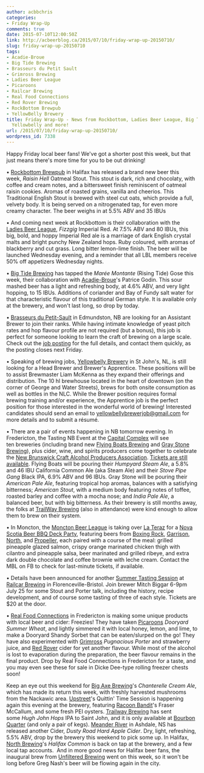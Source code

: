 ```yaml
---
author: acbbchris
categories:
- Friday Wrap-Up
comments: true
date: 2015-07-10T12:00:50Z
link: http://acbeerblog.ca/2015/07/10/friday-wrap-up-20150710/
slug: friday-wrap-up-20150710
tags:
- Acadie-Broue
- Big Tide Brewing
- Brasseurs du Petit Sault
- Grimross Brewing
- Ladies Beer League
- Picaroons
- Railcar Brewing
- Real Food Connections
- Red Rover Brewing
- RockBottom Brewpub
- YellowBelly Brewery
title: Friday Wrap-Up - News from Rockbottom, Ladies Beer League, Big Tide, Petit-Sault,
  Yellowbelly and more!
url: /2015/07/10/friday-wrap-up-20150710/
wordpress_id: 7338
---
```


Happy Friday local beer fans! We've got a shorter post this week, but that just means there's more time for you to be out drinking!

• [Rockbottom Brewpub](http://rockbottombrewpub.ca/) in Halifax has released a brand new beer this week, _Raisin Hell_ Oatmeal Stout. This stout is dark, rich and chocolaty, with coffee and cream notes, and a bittersweet finish reminiscent of oatmeal raisin cookies. Aromas of roasted grains, vanilla and cheerios. This Traditional English Stout is brewed with steel cut oats, which provide a full, velvety body. It is being served on a nitrogenated tap, for even more creamy character. The beer weighs in at 5.5% ABV and 35 IBUs

• And coming next week at Rockbottom is their collaboration with the [Ladies Beer League](http://ladiesbeerleague.ca/), _Fizzgig_ Imperial Red. At 7.5% ABV and 80 IBUs, this big, bold, and hoppy Imperial Red ale is a marriage of dark English crystal malts and bright punchy New Zealand hops. Ruby coloured, with aromas of blackberry and cut grass. Long bitter lemon-lime finish. The beer will be launched Wednesday evening, and a reminder that all LBL members receive 50% off appetizers Wednesday nights.

• [Big Tide Brewing](https://www.facebook.com/pages/Big-Tide-Brewing-Co/301456876447) has tapped the _Marée Montante_ (Rising Tide) Gose this week, their collaboration with [Acadie-Broue](https://www.facebook.com/pages/Acadie-Broue/176759632361301)'s Patrice Godin. This sour mashed beer has a light and refreshing body, at 4.6% ABV, and very light hopping, to 15 IBUs. Additions of coriander and Bay of Fundy salt water for that characteristic flavour of this traditional German style. It is available only at the brewery, and won't last long, so drop by today.

• [Brasseurs du Petit-Sault](http://petitsault.com/en/) in Edmundston, NB are looking for an Assistant Brewer to join their ranks. While having intimate knowledge of yeast pitch rates and hop flavour profile are not required (but a bonus), this job is perfect for someone looking to learn the craft of brewing on a large scale. Check out the [job posting](http://petitsault.com/upload/documents/Assistant-brewer-2015-07-03.pdf) for the full details, and contact them quickly, as the posting closes next Friday.

• Speaking of brewing jobs, [Yellowbelly Brewery](http://www.yellowbellybrewery.com/) in St John's, NL, is still looking for a Head Brewer and Brewer's Apprentice. These positions will be to assist Brewmaster Liam McKenna as they expand their offerings and distribution. The 10 hl brewhouse located in the heart of downtown (on the corner of George and Water Streets), brews for both onsite consumption as well as bottles in the NLC. While the Brewer position requires formal brewing training and/or experience, the Apprentice job is the perfect position for those interested in the wonderful world of brewing! Interested candidates should send an email to [yellowbellybrewerjob@gmail.com](mailto:yellowbellybrewerjob@gmail.com) for more details and to submit a résumé.

• There are a pair of events happening in NB tomorrow evening. In Fredericton, the Tasting NB Event at the [Capital Complex](http://www.thecapitalcomplex.com/) will see ten breweries (including brand new [Flying Boats Brewing](https://www.facebook.com/pages/Flying-Boats-Brewing/1580598582194710?fref=ts) and [Gray Stone Brewing](https://www.facebook.com/pages/Gray-Stone-Brewing/1549204721960095?fref=ts)), plus cider, wine, and spirits producers come together to celebrate the [New Brunswick Craft Alcohol Producers Association](https://www.facebook.com/nbcapa). [Tickets are still available](https://etixnow.com/events/the-capital-complex-presents-tasting-nb/jul-11-2015/the-capital-complex). Flying Boats will be pouring their _Humpyard Steam Ale_, a 5.8% and 46 IBU California Common Ale (aka Steam Ale) and their _Stove Pipe Gang_ Black IPA, 6.9% ABV and 96 IBUs. Gray Stone will be pouring their _American Pale Ale_, featuring tropical hop aromas, balances with a satisfying bitterness; _American Stout_, with a medium body featuring notes of toffee, roasted barley and coffee with a mocha nose; and _India Pale Ale_, a balanced beer, but with big bitterness. As their brewery is still months away, the folks at [TrailWay Brewing](https://www.facebook.com/trailwaybrewing) (also in attendance) were kind enough to allow them to brew on their system.

• In Moncton, the [Moncton Beer League](https://www.facebook.com/MonctonBeerLeague?fref=nf) is taking over [La Teraz](http://www.lateraz.com/index.php?lang=en) for a [Nova Scotia Beer BBQ Deck Party](https://www.eventbrite.ca/e/ns-craft-beer-bbq-deck-party-tickets-17487247829), featuring beers from [Boxing Rock](http://www.boxingrock.ca/), [Garrison](http://www.garrisonbrewing.com/), [North](http://www.northbrewing.ca/), and [Propeller](http://www.drinkpropeller.ca/), each paired with a course of the meal: grilled pineapple glazed salmon, crispy orange marinated chicken thigh with cilantro and pineapple salsa, beer marinated and grilled ribeye, and extra dark double chocolate and coffee brownie with leche cream. Contact the MBL on FB to check for last-minute tickets, if available.

• Details have been announced for another [Summer Tasting Session](https://www.facebook.com/events/1605285936376871/) at [Railcar Brewing](http://railcarbrewing.com/) in Florenceville-Bristol. Join brewer Mitch Biggar 6-9pm July 25 for some Stout and Porter talk, including the history, recipe development, and of course some tasting of three of each style. Tickets are $20 at the door.

• [Real Food Connections](http://www.realfoodconnections.ca/) in Fredericton is making some unique products with local beer and cider: Freezies! They have taken [Picaroons](https://www.facebook.com/picaroons) _Dooryard Summer Wheat_, and lightly simmered it with local honey, lemon, and lime, to make a Dooryard Shandy Sorbet that can be eaten/slurped on the go! They have also experimented with [Grimross](https://www.facebook.com/pages/Grimross-Brewing-Co/110264115801307) _Pugnacious Porter_ and strawberry juice, and [Red Rover](http://www.redroverbrew.com/) cider for yet another flavour. While most of the alcohol is lost to evaporation during the preparation, the beer flavour remains in the final product. Drop by Real Food Connections in Fredericton for a taste, and you may even see these for sale in Dicke Dee-type rolling freezer chests soon!

Keep an eye out this weekend for [Big Axe Brewing](https://www.facebook.com/BigAxeBrewery)'s _Chanterelle Cream Ale_, which has made its return this week, with freshly harvested mushrooms from the Nackawic area. [Upstreet](http://upstreetcraftbrewing.com)'s Quittin' Time Session is happening again this evening at the brewery, featuring [Racoon Bandit](http://racoonbandit.com/)'s Fraser McCallum, and some fresh PEI oysters. [Trailway Brewing](https://www.facebook.com/trailwaybrewing) has sent some _Hugh John Hops_ IPA to Saint John, and it is only available at [Bourbon Quarter](http://www.bourbonquartersj.com/) (and only a pair of kegs). [Meander River](http://www.meanderriverfarm.ca/) in Ashdale, NS has released another Cider, _Dusty Road Hard Apple Cider_. Dry, light, refreshing, 5.5% ABV, drop by the brewery this weekend to pick some up. In Halifax, [North Brewing](http://www.northbrewing.ca/)'s _Halifax Common_ is back on tap at the brewery, and a few local tap accounts.  And in more good news for Halifax beer fans, the inaugural brew from [Unfiltered Brewing](http://unfuckingfiltered.com/) went on this week, so it won't be long before Greg Nash's beer will be flowing again in the city.
